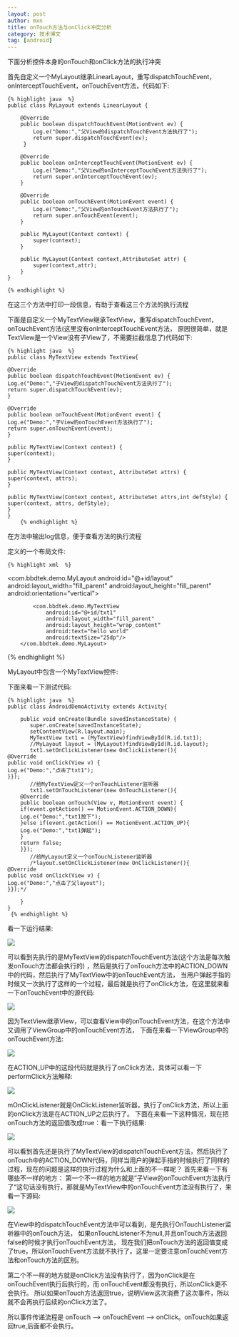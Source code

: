 ```yaml
---
layout: post
author: mxn
title: onTouch方法与onClick冲突分析
category: 技术博文
tag: [android]
---
```


下面分析控件本身的onTouch和onClick方法的执行冲突

首先自定义一个MyLayout继承LinearLayout，重写dispatchTouchEvent，onInterceptTouchEvent，onTouchEvent方法，代码如下:

    {% highlight java  %}
    public class MyLayout extends LinearLayout {

        @Override
        public boolean dispatchTouchEvent(MotionEvent ev) {
            Log.e("Demo:","父View的dispatchTouchEvent方法执行了");
            return super.dispatchTouchEvent(ev);
         }

        @Override
        public boolean onInterceptTouchEvent(MotionEvent ev) {
            Log.e("Demo:","父View的onInterceptTouchEvent方法执行了");
            return super.onInterceptTouchEvent(ev);
        }

        @Override
        public boolean onTouchEvent(MotionEvent event) {
            Log.e("Demo:","父View的onTouchEvent方法执行了");
            return super.onTouchEvent(event);
        }

        public MyLayout(Context context) {
            super(context);
        }

        public MyLayout(Context context,AttributeSet attr) {
            super(context,attr);
        }
    }

    {% endhighlight %}

在这三个方法中打印一段信息，有助于查看这三个方法的执行流程

下面是自定义一个MyTextView继承TextView，重写dispatchTouchEvent，onTouchEvent方法(这里没有onInterceptTouchEvent方法，
原因很简单，就是TextView是一个View没有子View了，不需要拦截信息了)代码如下:

    {% highlight java  %}
    public class MyTextView extends TextView{

    @Override
    public boolean dispatchTouchEvent(MotionEvent ev) {
    Log.e("Demo:","子View的dispatchTouchEvent方法执行了");
    return super.dispatchTouchEvent(ev);
    }

    @Override
    public boolean onTouchEvent(MotionEvent event) {
    Log.e("Demo:","子View的onTouchEvent方法执行了");
    return super.onTouchEvent(event);
    }

    public MyTextView(Context context) {
    super(context);
    }

    public MyTextView(Context context, AttributeSet attrs) {
    super(context, attrs);
    }

    public MyTextView(Context context, AttributeSet attrs,int defStyle) {
    super(context, attrs, defStyle);
    }
    }
        {% endhighlight %}

在方法中输出log信息，便于查看方法的执行流程

<!-- more -->

定义的一个布局文件:

    {% highlight xml  %}
<?xml version="1.0" encoding="utf-8"?>
<LinearLayout
    xmlns:android="http://schemas.android.com/apk/res/android"
    android:layout_width="fill_parent"
    android:layout_height="fill_parent">
        <com.bbdtek.demo.MyLayout
            android:id="@+id/layout"
            android:layout_width="fill_parent"
            android:layout_height="fill_parent"
            android:orientation="vertical">

            <com.bbdtek.demo.MyTextView
                android:id="@+id/txt1"
                android:layout_width="fill_parent"
                android:layout_height="wrap_content"
                android:text="hello world"
                android:textSize="25dp"/>
        </com.bbdtek.demo.MyLayout>
</LinearLayout>
            {% endhighlight %}

MyLayout中包含一个MyTextView控件:

下面来看一下测试代码:

    {% highlight java  %}
    public class AndroidDemoActivity extends Activity{

        public void onCreate(Bundle savedInstanceState) {
           super.onCreate(savedInstanceState);
           setContentView(R.layout.main);
           MyTextView txt1 = (MyTextView)findViewById(R.id.txt1);
           //MyLayout layout = (MyLayout)findViewById(R.id.layout);
           txt1.setOnClickListener(new OnClickListener(){
    @Override
    public void onClick(View v) {
    Log.e("Demo:","点击了txt1");
    }});
           //给MyTextView定义一个onTouchListener监听器
           txt1.setOnTouchListener(new OnTouchListener(){
        @Override
        public boolean onTouch(View v, MotionEvent event) {
        if(event.getAction() == MotionEvent.ACTION_DOWN){
        Log.e("Demo:","txt1按下");
        }else if(event.getAction() == MotionEvent.ACTION_UP){
        Log.e("Demo:","txt1弹起");
        }
        return false;
        }});
           //给MyLayout定义一个onTouchListener监听器
           /*layout.setOnClickListener(new OnClickListener(){
    @Override
    public void onClick(View v) {
    Log.e("Demo:","点击了父layout");
    }});*/

        }
    }
     {% endhighlight %}

看一下运行结果:

![](https://raw.githubusercontent.com/mxn21/mxn21.github.io/master/public/img/img30.png)

可以看到先执行的是MyTextView的dispatchTouchEvent方法(这个方法是每次触发onTouch方法都会执行的)
，然后是执行了onTouch方法中的ACTION_DOWN中的代码，然后执行了MyTextView中的onTouchEvent方法，
当用户弹起手指的时候又一次执行了这样的一个过程，最后就是执行了onClick方法，在这里就来看一下onTouchEvent中的源代码:

![](https://raw.githubusercontent.com/mxn21/mxn21.github.io/master/public/img/img31.png)

因为TextView继承View，可以查看View中的onTouchEvent方法，在这个方法中又调用了ViewGroup中的onTouchEvent方法，
下面在来看一下ViewGroup中的onTouchEvent方法:

![](https://raw.githubusercontent.com/mxn21/mxn21.github.io/master/public/img/img32.png)


在ACTION_UP中的这段代码就是执行了onClick方法，具体可以看一下performClick方法解释:

![](https://raw.githubusercontent.com/mxn21/mxn21.github.io/master/public/img/img33.png)

mOnClickListener就是OnClickListener监听器，执行了onClick方法，所以上面的onClick方法是在ACTION_UP之后执行了。
下面在来看一下这种情况，现在把onTouch方法的返回值改成true：看一下执行结果:

![](https://raw.githubusercontent.com/mxn21/mxn21.github.io/master/public/img/img34.png)

可以看到首先还是执行了MyTextView的dispatchTouchEvent方法，然后执行了onTouch中的ACTION_DOWN代码，同样当用户的弹起手指的时候执行了同样的过程，现在的问题是这样的执行过程为什么和上面的不一样呢？
首先来看一下有哪些不一样的地方：
第一个不一样的地方就是”子View的onTouchEvent方法执行了“这句话没有执行，那就是MyTextView中的onTouchEvent方法没有执行了，来看一下源码:

![](https://raw.githubusercontent.com/mxn21/mxn21.github.io/master/public/img/img35.png)

在View中的dispatchTouchEvent方法中可以看到，是先执行OnTouchListener监听器中的onTouch方法，
如果onTouchListener不为null,并且onTouch方法返回false的时候才执行onTouchEvent方法，
现在我们把onTouch方法的返回值变成了true，所以onTouchEvent方法就不执行了。这里一定要注意onTouchEvent方法和onTouch方法的区别。

第二个不一样的地方就是onClick方法没有执行了，因为onClick是在onTouchEvent执行后执行的，而 onTouchEvent都没有执行，所以onClick更不会执行。
所以如果onTouch方法返回true，说明View这次消费了这次事件，所以就不会再执行后续的onClick方法了。

所以事件传递流程是 onTouch --> onTouchEvent --> onClick。onTouch如果返回true,后面都不会执行。




